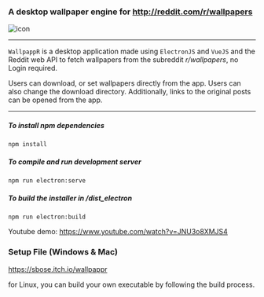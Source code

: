 ### A desktop wallpaper engine for http://reddit.com/r/wallpapers 

![icon](./build/icons/icon.ico)

---
`WallpappR` is a desktop application made using `ElectronJS` and `VueJS` and the Reddit web API to fetch 
wallpapers from the subreddit *r/wallpapers*, no Login required.

Users can download, or set wallpapers directly from the app. 
Users can also change the download directory.
Additionally, links to the original posts can be opened from the app.

---
##### To install npm dependencies
```
npm install
```

##### To compile and run development server

```
npm run electron:serve 
```


##### To build the installer in /dist_electron
```
npm run electron:build
```


Youtube demo: https://www.youtube.com/watch?v=JNU3o8XMJS4


### Setup File (Windows & Mac)
https://sbose.itch.io/wallpappr

for Linux, you can build your own executable by following the build process.

